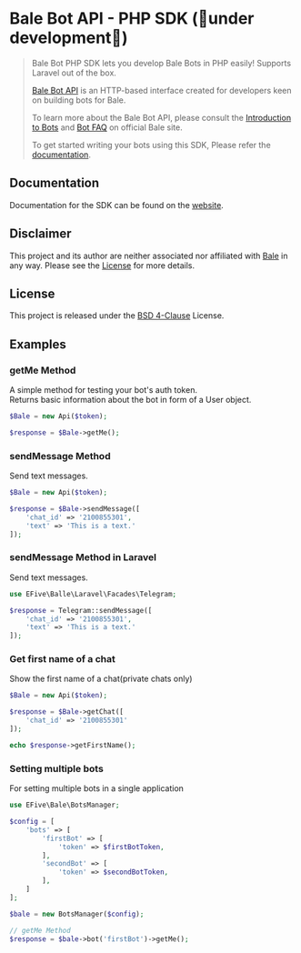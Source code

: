 Bale Bot API - PHP SDK (🚧under development🚧)
==========================

> Bale Bot PHP SDK lets you develop Bale Bots in PHP easily! Supports Laravel out of the box.
>
> [Bale Bot API](https://dev.bale.ai/) is an HTTP-based interface created for developers keen on building bots for Bale.
> 
> To learn more about the Bale Bot API, please consult the [Introduction to Bots](https://dev.bale.ai/) and [Bot FAQ](https://docs.bale.ai/) on official Bale site.
>
> To get started writing your bots using this SDK, Please refer the [documentation](https://bale-bot-sdk.efive.net/).

## Documentation

Documentation for the SDK can be found on the [website](https://bale-bot-sdk.efive.net/).

## Disclaimer

This project and its author are neither associated nor affiliated with [Bale](https://bale.ai/) in any way. 
Please see the [License](https://github.com/ErfanVahabpour/Bale-Bot-SDK/blob/main/LICENSE.md) for more details.

## License

This project is released under the [BSD 4-Clause](https://github.com/ErfanVahabpour/Bale-Bot-SDK/blob/main/LICENSE.md) License.

## Examples

### getMe Method
<p>A simple method for testing your bot's auth token.
<br>
Returns basic information about the bot in form of a User object.
</p>

```php
$Bale = new Api($token);

$response = $Bale->getMe();
```

### sendMessage Method
<p>Send text messages.</p>

```php
$Bale = new Api($token);

$response = $Bale->sendMessage([
    'chat_id' => '2100855301',
    'text' => 'This is a text.'
]);
```

### sendMessage Method in Laravel
<p>Send text messages.</p>

```php
use EFive\Balle\Laravel\Facades\Telegram;

$response = Telegram::sendMessage([
    'chat_id' => '2100855301',
    'text' => 'This is a text.'
]);
```

### Get first name of a chat
<p>Show the first name of a chat(private chats only)</p>

```php
$Bale = new Api($token);

$response = $Bale->getChat([
    'chat_id' => '2100855301'
]);

echo $response->getFirstName();
```

### Setting multiple bots
<P>For setting multiple bots in a single application</P>

```php
use EFive\Bale\BotsManager;

$config = [
    'bots' => [
        'firstBot' => [
            'token' => $firstBotToken,
        ],
        'secondBot' => [
            'token' => $secondBotToken,
        ],
    ]
];

$bale = new BotsManager($config);

// getMe Method
$response = $bale->bot('firstBot')->getMe();
```

